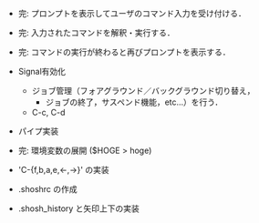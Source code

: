 - 完: プロンプトを表示してユーザのコマンド入力を受け付ける．

- 完: 入力されたコマンドを解釈・実行する．

- 完: コマンドの実行が終わると再びプロンプトを表示する．

- Signal有効化
  - ジョブ管理（フォアグラウンド／バックグラウンド切り替え，
    - ジョブの終了，サスペンド機能，etc…）を行う．
  - C-c, C-d

- パイプ実装

- 完: 環境変数の展開 ($HOGE > hoge)

- 'C-{f,b,a,e,<-,->}' の実装

- .shoshrc の作成

- .shosh_history と矢印上下の実装
